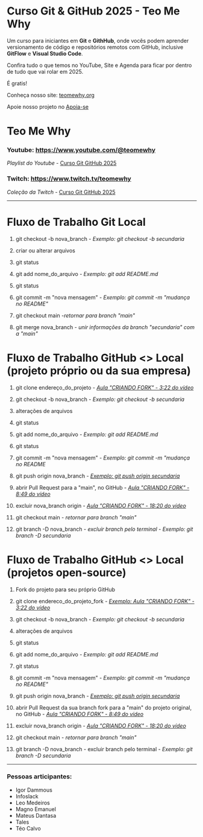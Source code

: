 # Curso Git & GitHub 2025 - Teo Me Why

Um curso para iniciantes em **Git** e **GithHub**, onde vocês podem aprender versionamento de código e repositórios remotos com GitHub,
inclusive **GitFlow** e **Visual Studio Code**.

Confira tudo o que temos no YouTube, Site e Agenda para ficar por dentro de tudo que vai rolar em 2025. 

É gratis!

Conheça nosso site: [teomewhy.org](https://teomewhy.org/schedule)

Apoie nosso projeto no [Apoia-se](apoia.se/teomewhy)

# Teo Me Why

### **Youtube:** https://www.youtube.com/@teomewhy

_Playlist do Youtube_ - [Curso Git GitHub 2025](https://www.youtube.com/playlist?list=PLvlkVRRKOYFQyKmdrassLNxkzSMM6tcSL)

### **Twitch**: https://www.twitch.tv/teomewhy

_Coleção da Twitch_ - [Curso Git GitHub 2025](https://www.twitch.tv/collections/Ujre2jwtHxgN0w)

----

# Fluxo de Trabalho Git Local

01. git checkout -b nova_branch - _Exemplo: git checkout -b secundaria_  

02. criar ou alterar arquivos

03. git status

04. git add nome_do_arquivo - _Exemplo: git add README.md_

05. git status

06. git commit -m "nova mensagem" - _Exemplo: git commit -m "mudança no README"_

07.  git checkout main -_retornar para branch "main"_

08. git merge nova_branch - _unir informações da branch "secundaria" com a "main"_

# Fluxo de Trabalho GitHub <> Local (projeto próprio ou da sua empresa)

01. git clone endereço_do_projeto - [_Aula "CRIANDO FORK" - 3:22 do vídeo_](https://youtu.be/vWtrTmjis2w?si=kSj6-pxIjKfLUCBR&t=202)

02. git checkout -b nova_branch - _Exemplo: git checkout -b secundaria_

03. alterações de arquivos

04. git status

05. git add nome_do_arquivo - _Exemplo: git add README.md_

06. git status

07. git commit -m "nova mensagem" - _Exemplo: git commit -m "mudança no README_

08. git push origin nova_branch - [_Exemplo: git push origin secundaria_](https://youtu.be/vWtrTmjis2w?si=-6AnBf-GkicD-G_S&t=488)

09. abrir Pull Request para a "main", no GitHub - [_Aula "CRIANDO FORK" - 8:49 do vídeo_](https://youtu.be/vWtrTmjis2w?si=U6BmhW9IeuABIE3k&t=529)

10. excluir nova_branch origin - [_Aula "CRIANDO FORK" - 18:20 do vídeo_](https://youtu.be/vWtrTmjis2w?si=ZL5vIOmO00bOSXQp&t=1100)

11. git checkout main - _retornar para branch "main"_

12. git branch -D nova_branch - _excluir branch pelo terminal - Exemplo: git branch -D secundaria_

# Fluxo de Trabalho GitHub <> Local (projetos open-source)

01. Fork do projeto para seu próprio GitHub

02. git clone endereco_do_projeto_fork - [_Exemplo: Aula "CRIANDO FORK" - 3:22 do vídeo_](https://youtu.be/vWtrTmjis2w?si=kSj6-pxIjKfLUCBR&t=202)

03. git checkout -b nova_branch - _Exemplo: git checkout -b secundaria_

04. alterações de arquivos

05. git status

06. git add nome_do_arquivo - _Exemplo: git add README.md_

07. git status

08. git commit -m "nova mensagem" - _Exemplo: git commit -m "mudança no README"_

09. git push origin nova_branch - [_Exemplo: git push origin secundaria_](https://youtu.be/vWtrTmjis2w?si=-6AnBf-GkicD-G_S&t=488)

10. abrir Pull Request da sua branch fork para a "main" do projeto original, no GitHub - [_Aula "CRIANDO FORK" - 8:49 do vídeo_](https://youtu.be/vWtrTmjis2w?si=U6BmhW9IeuABIE3k&t=529)

11. excluir nova_branch origin - [_Aula "CRIANDO FORK" - 18:20 do vídeo_](https://youtu.be/vWtrTmjis2w?si=ZL5vIOmO00bOSXQp&t=1100)

12. git checkout main - _retornar para branch "main"_

13. git branch -D nova_branch - excluir branch pelo terminal - _Exemplo: git branch -D secundaria_

----

### Pessoas articipantes:

- Igor Dammous
- Infoslack
- Leo Medeiros
- Magno Emanuel
- Mateus Dantasa
- Tales
- Téo Calvo
